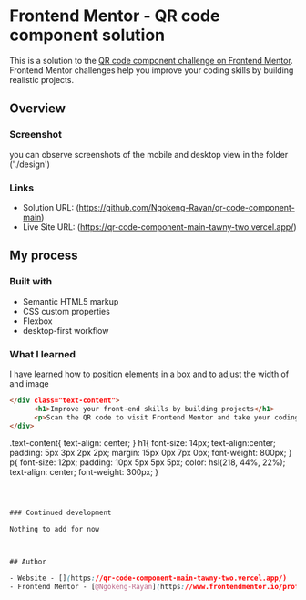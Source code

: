 # Frontend Mentor - QR code component solution

This is a solution to the [QR code component challenge on Frontend Mentor](https://www.frontendmentor.io/challenges/qr-code-component-iux_sIO_H). Frontend Mentor challenges help you improve your coding skills by building realistic projects. 


## Overview

### Screenshot

you can observe screenshots of the mobile and desktop view in the folder ('./design')

### Links

- Solution URL: (https://github.com/Ngokeng-Rayan/qr-code-component-main)
- Live Site URL: (https://qr-code-component-main-tawny-two.vercel.app/)

## My process


### Built with

- Semantic HTML5 markup
- CSS custom properties
- Flexbox
- desktop-first workflow


### What I learned
 
 I have learned how to position elements in a box and to adjust the width of and image

```html
</div class="text-content">
      <h1>Improve your front-end skills by building projects</h1>
      <p>Scan the QR code to visit Frontend Mentor and take your coding skills to the next level</p>
</div>
```
.text-content{
    text-align: center;
}
h1{
    font-size: 14px;
    text-align:center;
    padding: 5px 3px 2px 2px;
    margin: 15px 0px 7px 0px;
    font-weight: 800px;
}
p{
    font-size: 12px;
    padding: 10px 5px 5px 5px;
    color: hsl(218, 44%, 22%);
    text-align: center;
    font-weight: 300px;
}
```css



### Continued development

Nothing to add for now



## Author

- Website - [](https://qr-code-component-main-tawny-two.vercel.app/)
- Frontend Mentor - [@Ngokeng-Rayan](https://www.frontendmentor.io/profile/Ngokeng-Rayan)



